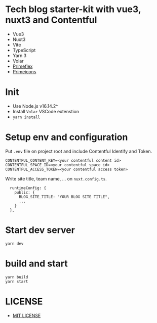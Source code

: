 # Tech blog starter-kit with vue3, nuxt3 and Contentful

- Vue3
- Nuxt3
- Vite
- TypeScript
- Yarn 3
- Volar
- [Primeflex](https://www.primefaces.org/primeflex/)
- [Primeicons](https://github.com/primefaces/primeicons)

# Init

- Use Node.js v16.14.2^
- Install `Volar` VSCode extenstion
- `yarn install`

# Setup env and configuration

Put `.env` file on project root and include Contentful Identify and Token.

```
CONTENTFUL_CONTENT_KEY=<your contentful content id>
CONTENTFUL_SPACE_ID=<your contentful space id>
CONTENTFUL_ACCESS_TOKEN=<your contentful access token>
```

Write site title, team name, ... on `nuxt.config.ts`.

```
  runtimeConfig: {
    public: {
      BLOG_SITE_TITLE: "YOUR BLOG SITE TITLE",
      ...
    }
  },
```

# Start dev server

```
yarn dev
```

# build and start

```
yarn build
yarn start
```

# LICENSE

- [MIT LICENSE](./LICENSE)
